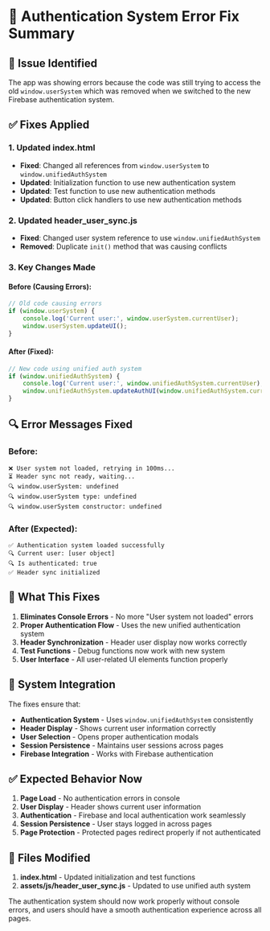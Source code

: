 # 🔧 Authentication System Error Fix Summary

## 🚨 **Issue Identified**
The app was showing errors because the code was still trying to access the old `window.userSystem` which was removed when we switched to the new Firebase authentication system.

## ✅ **Fixes Applied**

### **1. Updated index.html**
- **Fixed**: Changed all references from `window.userSystem` to `window.unifiedAuthSystem`
- **Updated**: Initialization function to use new authentication system
- **Updated**: Test function to use new authentication methods
- **Updated**: Button click handlers to use new authentication methods

### **2. Updated header_user_sync.js**
- **Fixed**: Changed user system reference to use `window.unifiedAuthSystem`
- **Removed**: Duplicate `init()` method that was causing conflicts

### **3. Key Changes Made**

#### **Before (Causing Errors):**
```javascript
// Old code causing errors
if (window.userSystem) {
    console.log('Current user:', window.userSystem.currentUser);
    window.userSystem.updateUI();
}
```

#### **After (Fixed):**
```javascript
// New code using unified auth system
if (window.unifiedAuthSystem) {
    console.log('Current user:', window.unifiedAuthSystem.currentUser);
    window.unifiedAuthSystem.updateAuthUI(window.unifiedAuthSystem.currentUser);
}
```

## 🔍 **Error Messages Fixed**

### **Before:**
```
❌ User system not loaded, retrying in 100ms...
⏳ Header sync not ready, waiting...
🔍 window.userSystem: undefined
🔍 window.userSystem type: undefined
🔍 window.userSystem constructor: undefined
```

### **After (Expected):**
```
✅ Authentication system loaded successfully
🔍 Current user: [user object]
🔍 Is authenticated: true
✅ Header sync initialized
```

## 🚀 **What This Fixes**

1. **Eliminates Console Errors** - No more "User system not loaded" errors
2. **Proper Authentication Flow** - Uses the new unified authentication system
3. **Header Synchronization** - Header user display now works correctly
4. **Test Functions** - Debug functions now work with new system
5. **User Interface** - All user-related UI elements function properly

## 🎯 **System Integration**

The fixes ensure that:
- **Authentication System** - Uses `window.unifiedAuthSystem` consistently
- **Header Display** - Shows current user information correctly
- **User Selection** - Opens proper authentication modals
- **Session Persistence** - Maintains user sessions across pages
- **Firebase Integration** - Works with Firebase authentication

## ✅ **Expected Behavior Now**

1. **Page Load** - No authentication errors in console
2. **User Display** - Header shows current user information
3. **Authentication** - Firebase and local authentication work seamlessly
4. **Session Persistence** - User stays logged in across pages
5. **Page Protection** - Protected pages redirect properly if not authenticated

## 🔧 **Files Modified**

1. **index.html** - Updated initialization and test functions
2. **assets/js/header_user_sync.js** - Updated to use unified auth system

The authentication system should now work properly without console errors, and users should have a smooth authentication experience across all pages.
